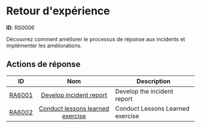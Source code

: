# Retour d'expérience 

**ID**: RS0006

Découvrez comment améliorer le processus de réponse aux incidents et implémenter les améliorations.

## Actions de réponse

| ID    | Nom     | Description |
|:-----:|:--------:|-------------|
| [RA6001](../Response_Actions/RA_6001_develop_incident_report.md) | [Develop incident report](../Response_Actions/RA_6001_develop_incident_report.md) | Develop the incident report |
| [RA6002](../Response_Actions/RA_6002_conduct_lessons_learned_exercise.md) | [Conduct lessons learned exercise](../Response_Actions/RA_6002_conduct_lessons_learned_exercise.md) | Conduct Lessons Learned exercise |
